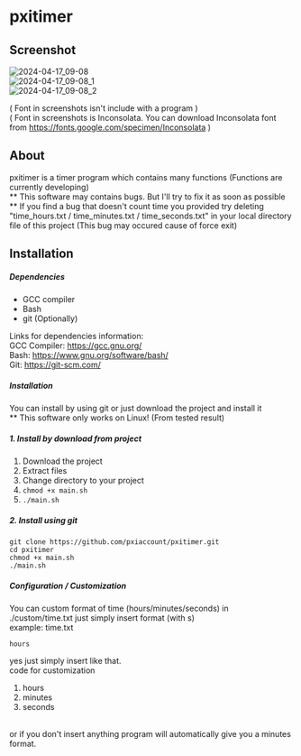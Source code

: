# pxitimer

## Screenshot
![2024-04-17_09-08](https://github.com/pxiaccount/pxitimer/assets/122612391/c9ad5a2e-2b72-49fd-8a94-256413c15e6e)<br>
![2024-04-17_09-08_1](https://github.com/pxiaccount/pxitimer/assets/122612391/a6247e2d-e0c5-4163-b1fa-6977f3b4ac58)<br>
![2024-04-17_09-08_2](https://github.com/pxiaccount/pxitimer/assets/122612391/e07168eb-d143-48a0-9528-cde413eacefb)<br>

( Font in screenshots isn't include with a program )<br>
( Font in screenshots is Inconsolata. You can download Inconsolata font from https://fonts.google.com/specimen/Inconsolata )<br>

## About
pxitimer is a timer program which contains many functions (Functions are currently developing)<br>
** This software may contains bugs. But I'll try to fix it as soon as possible<br>
** If you find a bug that doesn't count time you provided try deleting "time_hours.txt / time_minutes.txt / time_seconds.txt" in your local directory file of this project (This bug may occured cause of force exit)

## Installation

##### Dependencies
- GCC compiler
- Bash
- git (Optionally)

Links for dependencies information: <br>
GCC Compiler: https://gcc.gnu.org/<br>
Bash: https://www.gnu.org/software/bash/<br>
Git: https://git-scm.com/<br>

##### Installation

You can install by using git or just download the project and install it
<br>
** This software only works on Linux! (From tested result)

##### 1. Install by download from project <br>

1. Download the project
2. Extract files
3. Change directory to your project
4. <code>chmod +x main.sh</code>
5. <code>./main.sh</code>

##### 2. Install using git

```
git clone https://github.com/pxiaccount/pxitimer.git
cd pxitimer
chmod +x main.sh
./main.sh
```

##### Configuration / Customization
You can custom format of time (hours/minutes/seconds) in ./custom/time.txt just simply insert format (with s) <br>
example:
time.txt
```
hours
```
yes just simply insert like that. <br>
code for customization
1. hours
2. minutes
3. seconds
<br>
or if you don't insert anything program will automatically give you a minutes format.
